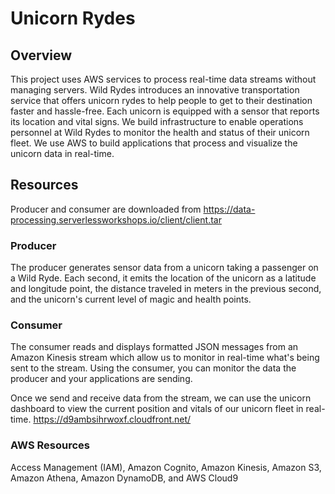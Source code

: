 # Unicorn Rydes

## Overview
This project uses AWS services to process real-time data streams  without managing servers. Wild Rydes introduces an innovative transportation service that offers unicorn rydes to help people to get to their destination faster and hassle-free. Each unicorn is equipped with a sensor that reports its location and vital signs. We build infrastructure to enable operations personnel at Wild Rydes to monitor the health and status of their unicorn fleet. We use AWS to build applications that process and visualize the unicorn data in real-time.


## Resources
Producer and consumer are downloaded from https://data-processing.serverlessworkshops.io/client/client.tar

### Producer
The producer generates sensor data from a unicorn taking a passenger on a Wild Ryde. Each second, it emits the location of the unicorn as a latitude and longitude point, the distance traveled in meters in the previous second, and the unicorn's current level of magic and health points.

### Consumer
The consumer reads and displays formatted JSON messages from an Amazon Kinesis stream which allow us to monitor in real-time what's being sent to the stream. Using the consumer, you can monitor the data the producer and your applications are sending.

Once we send and receive data from the stream, we can use the unicorn dashboard  to view the current position and vitals of our unicorn fleet in real-time.
https://d9ambsihrwoxf.cloudfront.net/


### AWS Resources
Access Management (IAM), Amazon Cognito, Amazon Kinesis, Amazon S3, Amazon Athena, Amazon DynamoDB, and AWS Cloud9

